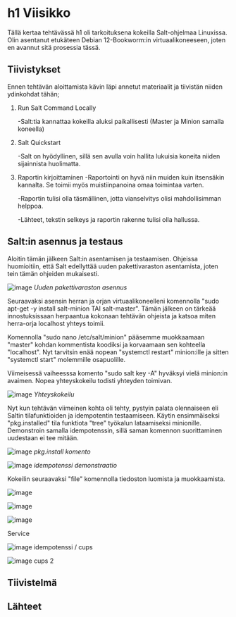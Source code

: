 # h1 Viisikko
Tällä kertaa tehtävässä h1 oli tarkoituksena kokeilla Salt-ohjelmaa Linuxissa. Olin asentanut etukäteen Debian 12-Bookworm:in virtuaalikoneeseen, joten en avannut sitä prosessia tässä.

## Tiivistykset
Ennen tehtävän aloittamista kävin läpi annetut materiaalit ja tiivistän niiden ydinkohdat tähän;

1. Run Salt Command Locally

   -Salt:tia kannattaa kokeilla aluksi paikallisesti (Master ja Minion samalla koneella)
   
2. Salt Quickstart

   -Salt on hyödyllinen, sillä sen avulla voin hallita lukuisia koneita niiden sijainnista huolimatta.

3. Raportin kirjoittaminen
   -Raportointi on hyvä niin muiden kuin itsensäkin kannalta. Se toimii myös muistiinpanoina omaa toimintaa varten.

   -Raportin tulisi olla täsmällinen, jotta vianselvitys olisi mahdollisimman helppoa.

   -Lähteet, tekstin selkeys ja raportin rakenne tulisi olla hallussa.

## Salt:in asennus ja testaus
Aloitin tämän jälkeen Salt:in asentamisen ja testaamisen. Ohjeissa huomioitiin, että Salt edellyttää uuden pakettivaraston asentamista, joten tein tämän ohjeiden mukaisesti.

![image](https://github.com/user-attachments/assets/24c5fd91-47ac-4c17-922c-d0eb746bc513)
*Uuden pakettivaraston asennus*

Seuraavaksi asensin herran ja orjan virtuaalikoneelleni komennolla "sudo apt-get -y install salt-minion TAI salt-master". Tämän jälkeen on tärkeää innostuksissaan herpaantua kokonaan tehtävän ohjeista ja katsoa miten herra-orja localhost yhteys toimii. 

Komennolla "sudo nano /etc/salt/minion" pääsemme muokkaamaan "master" kohdan kommentista koodiksi ja korvaamaan sen kohteella "localhost". Nyt tarvitsin enää nopean "systemctl restart" minion:ille ja sitten "systemctl start" molemmille osapuolille. 

Viimeisessä vaiheesssa komento "sudo salt key -A" hyväksyi vielä minion:in avaimen. Nopea yhteyskokeilu todisti yhteyden toimivan.

![image](https://github.com/user-attachments/assets/723a9c32-77f2-4e51-bff1-410515dc6828)
*Yhteyskokeilu*

Nyt kun tehtävän viimeinen kohta oli tehty, pystyin palata olennaiseen eli Saltin tilafunktioiden ja idempotentin testaamiseen. Käytin ensimmäiseksi "pkg.installed" tila funktiota "tree" työkalun lataamiseksi minionille. Demonstroin samalla idempotenssin, sillä saman komennon suorittaminen uudestaan ei tee mitään.

![image](https://github.com/user-attachments/assets/020de379-5f1c-4f6e-b33e-582c89f0da3c)
*pkg.install komento*

![image](https://github.com/user-attachments/assets/70bd741d-ee02-4323-8123-a74e1c5a7ba8)
*idempotenssi demonstraatio*

Kokeilin seuraavaksi "file" komennolla tiedoston luomista ja muokkaamista.

![image](https://github.com/user-attachments/assets/d9377b77-d634-4d81-958a-1eb38159034f)

![image](https://github.com/user-attachments/assets/f221922b-eefe-4241-b8c2-e578917ded5f)

![image](https://github.com/user-attachments/assets/d75d80d2-7ab8-4654-a5b6-d1c5012a103d)

Service

![image](https://github.com/user-attachments/assets/883b5f2f-26a3-42ce-9001-ff0a348690c5)
idempotenssi / cups

![image](https://github.com/user-attachments/assets/8102627e-b200-4600-881f-7d6714d23f72)
cups 2





## Tiivistelmä

## Lähteet
